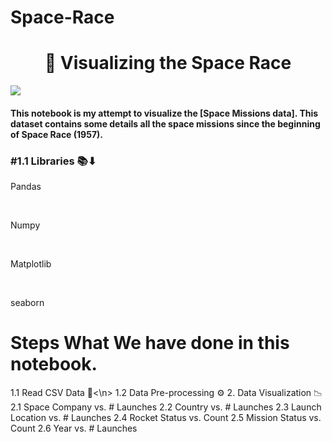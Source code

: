 # Space-Race

<h1><center>🚀 Visualizing the Space Race</center></h1>

<img src="https://i.imgur.com/aMAc8vc.jpg">

#### This notebook is my attempt to visualize the [Space Missions data]. This dataset contains some details all the space missions since the beginning of Space Race (1957).

### #1.1  Libraries 📚⬇
<p>  Pandas</p><br>
<p>  Numpy</p><br>
<p>  Matplotlib</p><br>
<p>  seaborn</p>
<h1>Steps What We have done in this notebook.</h1>
1.1 Read CSV Data 📝<\n>
1.2 Data Pre-processing ⚙️
2. Data Visualization 📉
2.1 Space Company vs. # Launches
2.2 Country vs. # Launches
2.3 Launch Location vs. # Launches
2.4 Rocket Status vs. Count
2.5 Mission Status vs. Count
2.6 Year vs. # Launches
